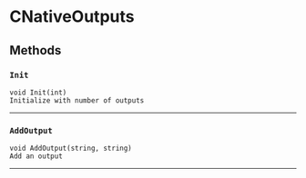# CNativeOutputs

## Methods

### `Init`
```
void Init(int)
Initialize with number of outputs
```
------

### `AddOutput`
```
void AddOutput(string, string)
Add an output
```
------
